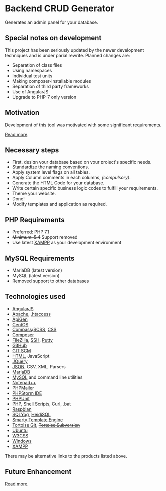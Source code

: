 # Backend CRUD Generator

Generates an admin panel for your database.


## Special notes on development

This project has been seriously updated by the newer development techniques and is under parial rewrite.
Planned changes are:

  * Separation of class files
  * Using namespaces
  * Individual test units
  * Making composer-installable modules
  * Separation of third party frameworks
  * Use of AngularJS
  * Upgrade to PHP-7 only version


## Motivation

Development of this tool was motivated with some significant requirements.

[Read more](motivation.md).


## Necessary steps

 * First, design your database based on your project's specific needs.
 * Standardize the naming conventions.
 * Apply system level flags on all tables.
 * Apply Column comments in each columns, *(compulsory)*.
 * Generate the HTML Code for your database.
 * Write certain specific business logic codes to fulfill your requirements.
 * Theme your website.
 * Done!
 * Modify templates and application as required.


## PHP Requirements

 * Preferred: PHP 7.1
 * ~~Minimum: 5.4~~ Support removed
 * Use latest [XAMPP](https://www.apachefriends.org/) as your development environment


## MySQL Requirements

 * MariaDB (latest version)
 * MySQL (latest version)
 * Removed support to other databases


## Technologies used

 * [AngularJS](https://angularjs.org/)
 * [Apache](https://en.wikipedia.org/wiki/Apache_HTTP_Server), [.htaccess](https://httpd.apache.org/docs/2.4/howto/htaccess.html)
 * [ApiGen](http://www.apigen.org/)
 * [CentOS](https://www.centos.org/)
 * [Compass](http://compass-style.org/)/[SCSS](http://sass-lang.com/), [CSS](https://www.w3.org/TR/CSS/)
 * [Composer](https://getcomposer.org/)
 * [FileZilla](https://filezilla-project.org/), [SSH](https://en.wikipedia.org/wiki/Secure_Shell), [Putty](http://www.chiark.greenend.org.uk/~sgtatham/putty/)
 * [GitHub](https://github.com/)
 * [GIT SCM](https://git-scm.com/)
 * [HTML](https://www.w3.org/TR/html5/), JavaScript
 * [JQuery](http://jquery.com/)
 * [JSON](http://www.json.org/), CSV, XML, Parsers
 * [MariaDB](https://mariadb.org/)
 * [MySQL](http://www.mysql.com/) and command line utilities
 * [Notepad++](https://notepad-plus-plus.org/)
 * [PHPMailer](https://github.com/PHPMailer/PHPMailer)
 * [PHPStorm IDE](https://www.jetbrains.com/phpstorm/)
 * [PHPUnit](https://phpunit.de/)
 * [PHP](http://php.net/manual/en/), [Shell Scripts](http://www.shellscript.sh/), [Curl](https://curl.haxx.se/), [.bat]()
 * [Raspbian](https://www.raspberrypi.org/downloads/raspbian/)
 * [SQLYog](https://github.com/webyog/sqlyog-community/wiki/Downloads), [HeidiSQL](http://www.heidisql.com/)
 * [Smarty Template Engine](http://www.smarty.net/)
 * [Tortoise Git](https://tortoisegit.org/), ~~[Tortoise Subversion](https://tortoisesvn.net/)~~
 * [Ubuntu](https://www.ubuntu.com/)
 * [W3CSS](http://www.w3schools.com/w3css/)
 * [Windows](https://www.microsoft.com/en-us/windows)
 * [XAMPP](https://www.apachefriends.org/)

There may be alternative links to the products listed above.


## Future Enhancement

[Read more](future.md).

